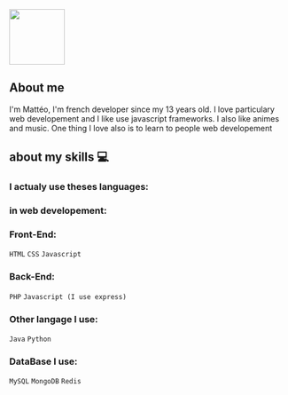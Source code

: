 <img src="https://i.imgur.com/LA3TK0j.gif" width="100">

## About me

I'm Mattéo, I'm french developer since my 13 years old. I love particulary web developement and I like use javascript frameworks. I also like animes and music. 
One thing I love also is to learn to people web developement

## about my skills 💻

### I actualy use theses languages:

### in web developement:
### Front-End:
`HTML`
`CSS`
`Javascript`

### Back-End:
`PHP`
`Javascript (I use express)`

### Other langage I use:
`Java` `Python`

### DataBase I use:
`MySQL`
`MongoDB`
`Redis`

